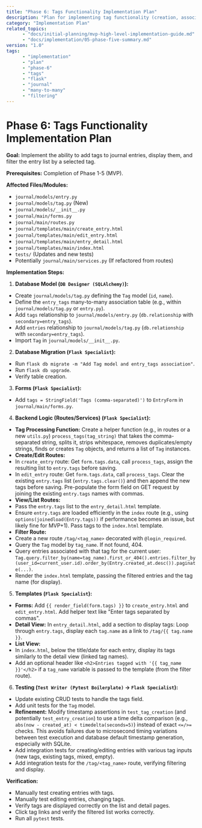 ```yaml
---
title: "Phase 6: Tags Functionality Implementation Plan"
description: "Plan for implementing tag functionality (creation, association, display, filtering) for journal entries."
category: "Implementation Plan"
related_topics:
      - "docs/initial-planning/mvp-high-level-implementation-guide.md"
      - "docs/implementation/05-phase-five-summary.md"
version: "1.0"
tags:
      - "implementation"
      - "plan"
      - "phase-6"
      - "tags"
      - "flask"
      - "journal"
      - "many-to-many"
      - "filtering"
---
```


# Phase 6: Tags Functionality Implementation Plan

**Goal:** Implement the ability to add tags to journal entries, display them, and filter the entry list by a selected tag.

**Prerequisites:** Completion of Phase 1-5 (MVP).

**Affected Files/Modules:**

-   `journal/models/entry.py`
-   `journal/models/tag.py` (New)
-   `journal/models/__init__.py`
-   `journal/main/forms.py`
-   `journal/main/routes.py`
-   `journal/templates/main/create_entry.html`
-   `journal/templates/main/edit_entry.html`
-   `journal/templates/main/entry_detail.html`
-   `journal/templates/main/index.html`
-   `tests/` (Updates and new tests)
-   Potentially `journal/main/services.py` (If refactored from routes)

**Implementation Steps:**

1.  **Database Model (`DB Designer (SQLAlchemy)`):**
-   Create `journal/models/tag.py` defining the `Tag` model (`id`, `name`).
-   Define the `entry_tags` many-to-many association table (e.g., within `journal/models/tag.py` or `entry.py`).
-   Add `tags` relationship to `journal/models/entry.py` (`db.relationship` with `secondary=entry_tags`).
-   Add `entries` relationship to `journal/models/tag.py` (`db.relationship` with `secondary=entry_tags`).
-   Import `Tag` in `journal/models/__init__.py`.

2.  **Database Migration (`Flask Specialist`):**
-   Run `flask db migrate -m "Add Tag model and entry_tags association"`.
-   Run `flask db upgrade`.
-   Verify table creation.

3.  **Forms (`Flask Specialist`):**
-   Add `tags = StringField('Tags (comma-separated)')` to `EntryForm` in `journal/main/forms.py`.

4.  **Backend Logic (Routes/Services) (`Flask Specialist`):**
-   **Tag Processing Function:** Create a helper function (e.g., in routes or a new `utils.py`) `process_tags(tag_string)` that takes the comma-separated string, splits it, strips whitespace, removes duplicates/empty strings, finds or creates `Tag` objects, and returns a list of `Tag` instances.
-   **Create/Edit Routes:**
  -   In `create_entry` route: Get `form.tags.data`, call `process_tags`, assign the resulting list to `entry.tags` before saving.
  -   In `edit_entry` route: Get `form.tags.data`, call `process_tags`. Clear the existing `entry.tags` list (`entry.tags.clear()`) and then append the new tags before saving. Pre-populate the form field on GET request by joining the existing `entry.tags` names with commas.
-   **View/List Routes:**
  -   Pass the `entry.tags` list to the `entry_detail.html` template.
  -   Ensure `entry.tags` are loaded efficiently in the `index` route (e.g., using `options(joinedload(Entry.tags))` if performance becomes an issue, but likely fine for MVP+1). Pass tags to the `index.html` template.
-   **Filter Route:**
  -   Create a new route `/tag/<tag_name>` decorated with `@login_required`.
  -   Query the `Tag` model by `tag_name`. If not found, 404.
  -   Query entries associated with that tag for the current user: `Tag.query.filter_by(name=tag_name).first_or_404().entries.filter_by(user_id=current_user.id).order_by(Entry.created_at.desc()).paginate(...)`.
  -   Render the `index.html` template, passing the filtered entries and the tag name (for display).

5.  **Templates (`Flask Specialist`):**
-   **Forms:** Add `{{ render_field(form.tags) }}` to `create_entry.html` and `edit_entry.html`. Add helper text like "Enter tags separated by commas".
-   **Detail View:** In `entry_detail.html`, add a section to display tags: Loop through `entry.tags`, display each `tag.name` as a link to `/tag/{{ tag.name }}`.
-   **List View:**
  -   In `index.html`, below the title/date for each entry, display its tags similarly to the detail view (linked tag names).
  -   Add an optional header like `<h2>Entries tagged with '{{ tag_name }}'</h2>` if a `tag_name` variable is passed to the template (from the filter route).

6.  **Testing (`Test Writer (Pytest Boilerplate)` -> `Flask Specialist`):**
-   Update existing CRUD tests to handle the tags field.
-   Add unit tests for the `Tag` model.
-   **Refinement:** Modify timestamp assertions in `test_tag_creation` (and potentially `test_entry_creation`) to use a time delta comparison (e.g., `abs(now - created_at) < timedelta(seconds=5)`) instead of exact `<=/>=` checks. This avoids failures due to microsecond timing variations between test execution and database default timestamp generation, especially with SQLite.
-   Add integration tests for creating/editing entries with various tag inputs (new tags, existing tags, mixed, empty).
-   Add integration tests for the `/tag/<tag_name>` route, verifying filtering and display.

**Verification:**

-   Manually test creating entries with tags.
-   Manually test editing entries, changing tags.
-   Verify tags are displayed correctly on the list and detail pages.
-   Click tag links and verify the filtered list works correctly.
-   Run all `pytest` tests.